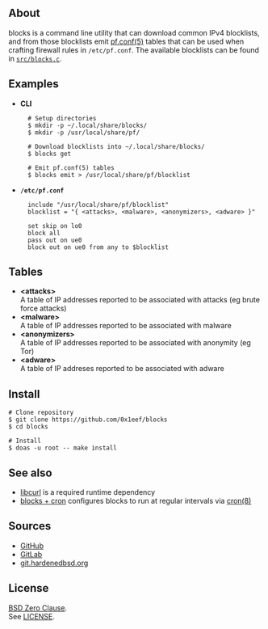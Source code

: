 ## About

blocks is a command line utility that can download common IPv4
blocklists, and from those blocklists emit
[pf.conf(5)](https://man.freebsd.org/cgi/man.cgi?pf.conf(5))
tables that can be used when crafting firewall rules in `/etc/pf.conf`.
The available blocklists can be found in
[`src/blocks.c`](/src/blocks.c).

## Examples

* **CLI**

        # Setup directories
        $ mkdir -p ~/.local/share/blocks/
        $ mkdir -p /usr/local/share/pf/

        # Download blocklists into ~/.local/share/blocks/
        $ blocks get

        # Emit pf.conf(5) tables
        $ blocks emit > /usr/local/share/pf/blocklist

* **`/etc/pf.conf`**

        include "/usr/local/share/pf/blocklist"
        blocklist = "{ <attacks>, <malware>, <anonymizers>, <adware> }"

        set skip on lo0
        block all
        pass out on ue0
        block out on ue0 from any to $blocklist

## Tables

* __&lt;attacks&gt;__ <br>
  A table of IP addresses reported to be associated with attacks (eg brute force attacks)
* __&lt;malware&gt;__ <br>
  A table of IP addresses reported to be associated with malware
* __&lt;anonymizers&gt;__ <br>
  A table of IP addresses reported to be associated with anonymity (eg Tor)
* __&lt;adware&gt;__ <br>
  A table of IP addreses reported to be associated with adware

## Install

    # Clone repository
    $ git clone https://github.com/0x1eef/blocks
    $ cd blocks

    # Install
    $ doas -u root -- make install

## See also

* [libcurl](https://curl.se/libcurl/)
  is a required runtime dependency
* [blocks + cron](https://github.com/0x1eef/blocks.cron#readme)
  configures blocks to run at regular intervals via
  [cron(8)](https://man.freebsd.org/cgi/man.cgi?cron(8))

## Sources

* [GitHub](https://github.com/0x1eef/blocks#readme)
* [GitLab](https://gitlab.com/0x1eef/blocks#about)
* [git.hardenedbsd.org](https://git.hardenedbsd.org/0x1eef/blocks#about)

## License

[BSD Zero Clause](https://choosealicense.com/licenses/0bsd/).
<br>
See [LICENSE](./LICENSE).
